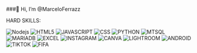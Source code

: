 ###👋 Hi, I’m @MarceloFerrazz

HARD SKILLS:

![Nodejs](https://img.shields.io/badge/Node.js-43853D?style=for-the-badge&logo=node.js&logoColor=black) ![HTML5](https://img.shields.io/badge/HTML5-E34F26?style=for-the-badge&logo=html5&logoColor=white) ![JAVASCRIPT](https://img.shields.io/badge/JavaScript-323330?style=for-the-badge&logo=javascript&logoColor=F7DF1E) ![CSS](https://img.shields.io/badge/CSS3-1572B6?style=for-the-badge&logo=css3&logoColor=white) ![PYTHON](https://img.shields.io/badge/Python-14354C?style=for-the-badge&logo=python&logoColor=white) ![MTSQL](	https://img.shields.io/badge/MySQL-00000F?style=for-the-badge&logo=mysql&logoColor=white) ![MARIADB](https://img.shields.io/badge/MariaDB-003545?style=for-the-badge&logo=mariadb&logoColor=white) ![EXCEL](https://img.shields.io/badge/Microsoft_Excel-217346?style=for-the-badge&logo=microsoft-excel&logoColor=white) ![INSTAGRAM](https://img.shields.io/badge/Instagram-E4405F?style=for-the-badge&logo=instagram&logoColor=white) ![CANVA](https://img.shields.io/badge/Canva-%2300C4CC.svg?&style=for-the-badge&logo=Canva&logoColor=white) ![LIGHTROOM](https://img.shields.io/badge/Adobe%20Lightroom-31A8FF?style=for-the-badge&logo=Adobe%20Lightroom&logoColor=white) ![ANDROID](https://img.shields.io/badge/Android-3DDC84?style=for-the-badge&logo=android&logoColor=white) ![TIKTOK](https://img.shields.io/badge/TikTok-000000?style=for-the-badge&logo=tiktok&logoColor=white) ![FIFA](https://img.shields.io/badge/FIFA-B7312F?style=for-the-badge&logo=fifa&logoColor=white) ![]() ![]()


